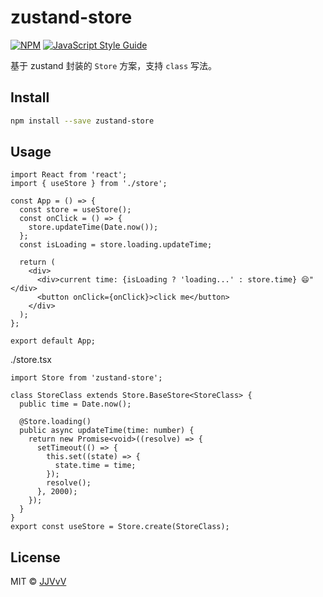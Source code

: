 # zustand-store

[![NPM](https://img.shields.io/npm/v/zustand-store.svg)](https://www.npmjs.com/package/zustand-store) [![JavaScript Style Guide](https://img.shields.io/badge/code_style-standard-brightgreen.svg)](https://standardjs.com)

基于 zustand 封装的 `Store` 方案，支持 `class` 写法。

## Install

```bash
npm install --save zustand-store
```

## Usage

```tsx
import React from 'react';
import { useStore } from './store';

const App = () => {
  const store = useStore();
  const onClick = () => {
    store.updateTime(Date.now());
  };
  const isLoading = store.loading.updateTime;

  return (
    <div>
      <div>current time: {isLoading ? 'loading...' : store.time} 😄"</div>
      <button onClick={onClick}>click me</button>
    </div>
  );
};

export default App;
```

./store.tsx

```tsx
import Store from 'zustand-store';

class StoreClass extends Store.BaseStore<StoreClass> {
  public time = Date.now();

  @Store.loading()
  public async updateTime(time: number) {
    return new Promise<void>((resolve) => {
      setTimeout(() => {
        this.set((state) => {
          state.time = time;
        });
        resolve();
      }, 2000);
    });
  }
}
export const useStore = Store.create(StoreClass);
```

## License

MIT © [JJVvV](https://github.com/JJVvV)
